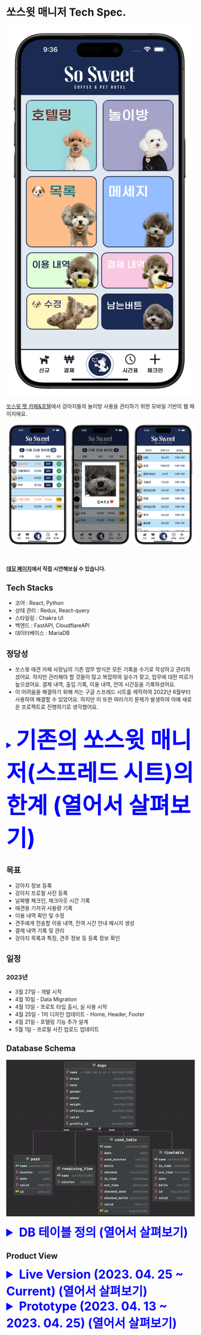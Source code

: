 # 쏘스윗 매니저 Tech Spec.

<div style="justify-contnet: center" display='flex'>
  <img src="./images/main-image-1.png" width=500  alt='main-page'/>
</div>

[쏘스윗 펫 카페&호텔](https://www.instagram.com/sosweet_coffee_pet_hotel/)에서 강아지들의 놀이방 사용을 관리하기 위한 모바일 기반의 웹 페이지에요.

![main-image-2.png](./images/main-image-2.png)

<br />  

__[데모 페이지](http://211.250.82.235:55500/)에서 직접 시연해보실 수 있습니다.__  

## Tech Stacks
- 코어 : React, Python
- 상태 관리 : Redux, React-query
- 스타일링 : Chakra UI
- 백엔드 : FastAPI, CloudflareAPI
- 데이터베이스 : MariaDB

## 정당성

- 쏘스윗 애견 카페 사장님의 기존 업무 방식은 모든 기록을 수기로 작성하고 관리하셨어요. 하지만 관리해야 할 것들이 많고 복잡하여 실수가 잦고, 
업무에 대한 피로가 높으셨어요. 결제 내역, 출입 기록, 이용 내역, 잔여 시간등을 기록하셨어요.
- 이 어려움을 해결하기 위해 저는 구글 스프레드 시트를 제작하여 2022년 6월부터 사용하여 해결할 수 있었어요.
  하지만 이 또한 여러가지 문제가 발생하여 아예 새로운 프로젝트로 진행하기로 생각했어요.

<br/>
<details>
<summary style='font-size: 24px !important; font-weight: bold; color: blue; cursor: pointer'><span style="font-size:250%">기존의 쏘스윗 매니저(스프레드 시트)의 한계 (열어서 살펴보기)</span></summary>

### 스프레드 시트 설계

- 스프레드 시트에서 HH:MM 형식의 Duration을 다루려면 빌트인으로 제공되는 형식과 함수로는 사용이 불가하여, 이에 관한 함수를 사용자 작성 함수(script)로 개발하여 적용
- 고객에게 보낼 사용 내역 메세지를 자동으로 생성하여 주는 코드(IPython, Google Colaboratory) 개발
- 연두색은 사용자의 입력이 허용되는 부분, 분홍색은 입력이 허용되지 않는 부분으로 사용자의 입력에 대한 계산 결과값을 보여주는 부분.
- 2022년 6월 개발 완료 후 사용 시작

#### 월별 사용 시트

![Untitled](./images/Untitled-1.png)

#### 시간 계산기

![Untitled](./images/Untitled-2.png)

#### 데이터베이스 시트

![Untitled](./images/Untitled-3.png)

#### 사용 시간 시트

![Untitled](./images/Untitled-4.png)

#### 남은 시간 시트

![Untitled](./images/Untitled-5.png)

#### 결제 내역

![Untitled](./images/Untitled-6.png)

### 이슈 사항

![Untitled](./images/Untitled-7.png)

- Custom 함수를 적용한 부분들이 작동하지 않으면서 연쇄적으로 다른 곳까지 영향을 미치기 시작함.
- Loading… 으로 표기되며 사용자 작성 함수(script)의 실행 결과를 기다리고 있으나, 구글의 스크립트 서버에서 실행에 대한 요청이 누락되어 결과를 얻지 못 함.
- 사용 시간(분)에 종속된 셀들이 'Loading….'을 받아 NaN(Not a Number)를 나타내어 다른 곳에 영향을 미침

![Untitled](./images/Untitled-8.png)

![Untitled](./images/Untitled-9.png)

![Untitled](./images/Untitled-10.png)

</details>

## 목표

- 강아지 정보 등록
- 강아지 프로필 사진 등록
- 날짜별 체크인, 체크아웃 시간 기록
- 애견용 기저귀 사용량 기록
- 이용 내역 확인 및 수정
- 견주에게 전송할 이용 내역, 잔여 시간 안내 메시지 생성
- 결제 내역 기록 및 관리
- 강아지 목록과 특징, 견주 정보 등 등록 정보 확인

## 일정
### 2023년
- 3월 27일 - 개발 시작
- 4월 10일 - Data Migration
- 4월 13일 - 프로토 타입 출시, 실 사용 시작
- 4월 25일 - 1차 디자인 업데이트 - Home, Header, Footer
- 4월 21일 - 호텔링 기능 추가 설계
- 5월 1일 - 프로필 사진 업로드 업데이트

## Database Schema

![Untitled](./images/Untitled-19.png)

<details>
<summary style='font-size: xx-large; font-weight: bold; color: blue; cursor: pointer'>DB 테이블 정의 (열어서 살펴보기)</summary>


### 0. 남은 시간

- 기존에 사용하던 스프레드 시트에서 이관해온 잔여 시간 데이터

### 1. 강아지 등록 정보

- 이름
- 견종
- 특이사항
- 성별
- 견주 전화번호
- 몸무게
- 사용 내역 메세지 생성에 사용될 강아지 이름
- 삭제 여부
- 프로필 사진 API ID

### 2. 결제 내역

- 이름
- 결제시간(분)
- 결제일
- 삭제 여부

### 3. 시간표

- 이름
- 체크인 시간
- 체크아웃 시간
- 이용 날짜
- 기저귀 사용량
- 삭제 여부

### 4. 사용 내역

- 이름
- 이용 날짜
- 이용 시간
- 기저귀 사용량
- 고객에게 사용 내역 메세지 전송 여부
- 체크인 시간
- 체크아웃 시간
- 메세지 전송일
- 기저귀 결제 여부
- 삭제 여부
</details>

## Product View

<details>
<summary style='font-size: xx-large; font-weight: bold; color: blue; cursor: pointer'>
Live Version (2023. 04. 25 ~ Current) (열어서 살펴보기)
</summary>

### 홈화면

<img src='./images/Simulator_Screenshot_-_iPhone_14_Pro_Max_-_2023-05-30_at_14.31.png' width='380' />

### 당겨서 새로고침

<img src='./images/pull-to-refresh.png' width='380' />

### 시간표

![Group 53.png](./images/Group_53.png)

![Group 54.png](./images/Group_54.png)

### 강아지 목록

![Group 55.png](./images/Group_55.png)

### 놀이방 이용 내역 전송

![Group 56.png](./images/Group_56.png)

### 메세지 예시

<img src='./images/KakaoTalk_Snapshot_20230530_144000.png' width='380' />

### 강아지 등록 정보 수정

![Group 57.png](./images/Group_57.png)

![Group 58.png](./images/Group_58.png)

### 결제 내역

<img src='./images/Simulator_Screenshot_-_iPhone_14_Pro_Max_-_2023-05-30_at_14.41_(1).png' width='380' />

### 놀이방 이용 내역

<img src='./images/Simulator_Screenshot_-_iPhone_14_Pro_Max_-_2023-05-30_at_14.41.png' width='380' />

</details>

<details>
<summary style='font-size: xx-large; font-weight: bold; color: blue; cursor: pointer'>
Prototype (2023. 04. 13 ~ 2023. 04. 25) (열어서 살펴보기)
</summary>

### 1. 시간표

![Untitled](./images/Untitled-20.png)

![Untitled](./images/Untitled-21.png)

![Untitled](./images/Untitled-22.png)

### 2. 내역

### 2-1. 이용시간 계산

![Untitled](./images/Untitled-23.png)

![Untitled](./images/Untitled-24.png)

### 2-2. 이용 내역

![Untitled](./images/Untitled-25.png)

### 2-3. 결제 내역

![Untitled](./images/Untitled-26.png)

### 2-4. 댕댕이 목록

![Untitled](./images/Untitled-27.png)
</details>


<br />
<br />
<br />
<br />
<br />
<br />
<br />
<br />
<br />
<br />
<br />
<br />
<br />
<br />
<br />
<br />
<br />
<br />
<br />
<br />
<br />
<br />
<br />
<br />
<br />
<br />


